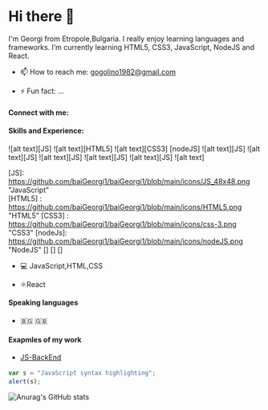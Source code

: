 # Hi there 👋 

I'm Georgi from Etropole,Bulgaria. I really enjoy learning languages and frameworks.
I’m currently learning HTML5, CSS3, JavaScript, NodeJS and React.


- 📫 How to reach me: gogolino1982@gmail.com

- ⚡ Fun fact: ...
#### Connect with me:

####  Skills and Experience:
![alt text][JS] ![alt text][HTML5] ![alt text][CSS3] [nodeJS] ![alt text][JS] ![alt text][JS] ![alt text][JS] ![alt text][JS] ![alt text][JS] ![alt text]

[JS]: https://github.com/baiGeorgi1/baiGeorgi1/blob/main/icons/JS_48x48.png "JavaScript"\
[HTML5] : https://github.com/baiGeorgi1/baiGeorgi1/blob/main/icons/HTML5.png "HTML5"
[CSS3] : https://github.com/baiGeorgi1/baiGeorgi1/blob/main/icons/css-3.png "CSS3"
[nodeJs]: https://github.com/baiGeorgi1/baiGeorgi1/blob/main/icons/nodeJS.png "NodeJS"
[] 
[]
[]
- 💻 JavaScript,HTML,CSS

- ⚛️React
#### Speaking languages
- 🇧🇬 🇬🇧

#### Exapmles of my work
- [JS-BackEnd](https://github.com/baiGeorgi1/JS-BackEnd-Exam)

```javascript
var s = "JavaScript syntax highlighting";
alert(s);
```
 


![Anurag's GitHub stats](https://github-readme-stats.vercel.app/api?username=baiGeorgi1&theme=prussian)
